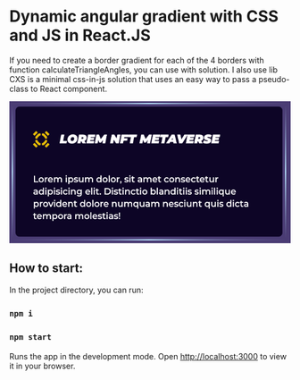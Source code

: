 # Dynamic angular gradient with CSS and JS in React.JS 

If you need to create a border gradient for each of the 4 borders with function calculateTriangleAngles, you can use with solution.
I also use lib CXS is a minimal css-in-js solution that uses an easy way to pass a pseudo-class to React component.

![](https://github.com/ETOPS7/dynamic-angular-gradient/blob/main/public/screen_card.png)
## How to start:
In the project directory, you can run:
### `npm i`
### `npm start`

Runs the app in the development mode.
Open [http://localhost:3000](http://localhost:3000) to view it in your browser.
